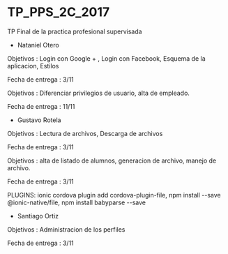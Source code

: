 # TP_PPS_2C_2017
TP Final de la practica profesional supervisada


* Nataniel Otero

Objetivos : Login con Google + , Login con Facebook, Esquema de la aplicacion, Estilos

Fecha de entrega : 3/11

Objetivos : Diferenciar privilegios de usuario, alta de empleado.

Fecha de entrega : 11/11


* Gustavo Rotela

Objetivos : Lectura de archivos, Descarga de archivos

Fecha de entrega : 3/11

Objetivos : alta de listado de alumnos, generacion de archivo, manejo de archivo.

Fecha de entrega : 3/11

PLUGINS:
 ionic cordova plugin add cordova-plugin-file, npm install --save @ionic-native/file, npm install babyparse --save

* Santiago Ortiz

Objetivos : Administracion de los perfiles

Fecha de entrega : 3/11

